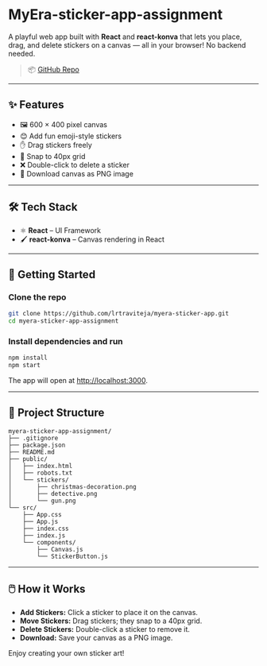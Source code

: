 # MyEra-sticker-app-assignment

A playful web app built with **React** and **react-konva** that lets you place, drag, and delete stickers on a canvas — all in your browser! No backend needed.
 
> 📦 [GitHub Repo](https://github.com/lrtraviteja/myera-sticker-app.git)

---

## ✨ Features

- 🖼️ 600 × 400 pixel canvas
- 😊 Add fun emoji-style stickers
- ✋ Drag stickers freely
- 🎯 Snap to 40px grid
- ❌ Double-click to delete a sticker
- 💾 Download canvas as PNG image

---

## 🛠️ Tech Stack

- ⚛️ **React** – UI Framework  
- 🖌️ **react-konva** – Canvas rendering in React  

---

## 🚀 Getting Started

### Clone the repo

```bash
git clone https://github.com/lrtraviteja/myera-sticker-app.git
cd myera-sticker-app-assignment
```

### Install dependencies and run

```bash
npm install
npm start
```

The app will open at [http://localhost:3000](http://localhost:3000).

---

## 📁 Project Structure

```
myera-sticker-app-assignment/
├── .gitignore
├── package.json
├── README.md
├── public/
│   ├── index.html
│   ├── robots.txt
│   └── stickers/
│       ├── christmas-decoration.png
│       ├── detective.png
│       └── gun.png
└── src/
    ├── App.css
    ├── App.js
    ├── index.css
    ├── index.js
    └── components/
        ├── Canvas.js
        └── StickerButton.js
```

---

## 🖱️ How it Works

- **Add Stickers:** Click a sticker to place it on the canvas.
- **Move Stickers:** Drag stickers; they snap to a 40px grid.
- **Delete Stickers:** Double-click a sticker to remove it.
- **Download:** Save your canvas as a PNG image.

Enjoy creating your own sticker art!